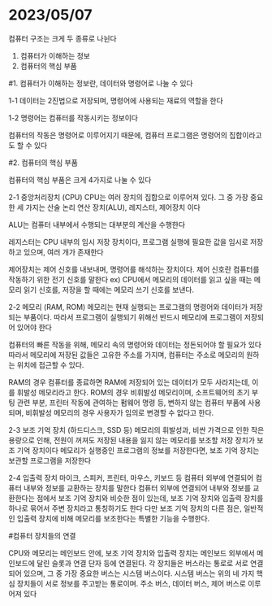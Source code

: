 # 2023/05/07

컴퓨터 구조는 크게 두 종류로 나뉜다
1. 컴퓨터가 이해하는 정보
2. 컴퓨터의 핵심 부품

#1. 컴퓨터가 이해하는 정보란, 데이터와 명령어로 나눌 수 있다

1-1 데이터는 2진법으로 저장되며, 명령어에 사용되는 재료의 역할을 한다

1-2 명령어는 컴퓨터를 작동시키는 정보이다

컴퓨터의 작동은 명령어로 이루어지기 때문에, 컴퓨터 프로그램은 명령어의 집합이라고도 할 수 있다


#2. 컴퓨터의 핵심 부품

컴퓨터의 핵심 부품은 크게 4가지로 나눌 수 있다

2-1 중앙처리장치 (CPU)
CPU는 여러 장치의 집합으로 이루어져 있다.
그 중 가장 중요한 세 가지는 
산술 논리 연산 장치(ALU), 레지스터, 제어장치 이다

ALU는 컴퓨터 내부에서 수행되는 대부분의 계산을 수행한다

레지스터는 CPU 내부의 임시 저장 장치이다, 프로그램 실행에 필요한 값을 임시로 저장하고 있으며, 여러 개가 존재한다

제어장치는 제어 신호를 내보내며, 명령어를 해석하는 장치이다. 제어 신호란 컴퓨터를 작동하기 위한 전기 신호를 말한다
ex) CPU에서 메모리의 데이터를 읽고 싶을 때는 메모리 읽기 신호를, 저장을 할 때에는 메모리 쓰기 신호를 보낸다.


2-2 메모리 (RAM, ROM)
메모리는 현재 실행되는 프로그램의 명령어와 데이터가 저장되는 부품이다.
따라서 프로그램이 실행되기 위해선 반드시 메모리에 프로그램이 저장되어 있어야 한다

컴퓨터의 빠른 작동을 위해, 메모리 속의 명령어와 데이터는 정돈되어야 할 필요가 있다
따라서 메모리에 저장된 값들은 고유한 주소를 가지며, 컴퓨터는 주소로 메모리의 원하는 위치에 접근할 수 있다.

RAM의 경우 컴퓨터를 종료하면 RAM에 저장되어 있는 데이터가 모두 사라지는데, 이를 휘발성 메모리라고 한다.
ROM의 경우 비휘발성 메모리이며, 소프트웨어의 초기 부팅 관련 부분, 프린터 작동에 관여하는 펌웨어 명령 등, 
변하지 않는 컴퓨터 부품에 사용되며, 비휘발성 메모리의 경우 사용자가 임의로 변경할 수 없다고 한다.


2-3 보조 기억 장치 (하드디스크, SSD 등)
메모리의 휘발성과, 비싼 가격으로 인한 작은 용량으로 인해, 
전원이 꺼져도 저장된 내용을 잃지 않는 메모리를 보조할 저장 장치가 보조 기억 장치이다
메모리가 실행중인 프로그램의 정보를 저장한다면, 보조 기억 장치는 보관할 프로그램을 저장한다


2-4 입출력 장치
마이크, 스피커, 프린터, 마우스, 키보드 등 컴퓨터 외부에 연결되어 컴퓨터 내부와 정보를 교환하는 장치를 말한다
컴퓨터 외부에 연결되어 내부와 정보를 교환한다는 점에서 보조 기억 장치와 비슷한 점이 있는데, 
보조 기억 장치와 입출력 장치를 하나로 묶어서 주변 장치라고 통칭하기도 한다
다만 보조 기억 장치의 다른 점은, 일반적인 입출력 장치에 비해 메모리를 보조한다는 특별한 기능을 수행한다.



#컴퓨터 장치들의 연결

CPU와 메모리는 메인보드 안에, 
보조 기억 장치와 입출력 장치는 메인보드 외부에서 메인보드에 달린 슬롯과 연결 단자 등에 연결된다.
각 장치들은 버스라는 통로로 서로 연결되어 있으며, 그 중 가장 중요한 버스는 시스템 버스이다.
시스템 버스는 위의 네 가지 핵심 장치들이 서로 정보를 주고받는 통로이며. 주소 버스, 데이터 버스, 제어 버스로 이루어져 있다
